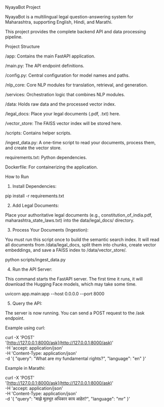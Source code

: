 NyayaBot Project

NyayaBot is a multilingual legal question-answering system for Maharashtra, supporting English, Hindi, and Marathi.

This project provides the complete backend API and data processing pipeline.

Project Structure

/app: Contains the main FastAPI application.

/main.py: The API endpoint definitions.

/config.py: Central configuration for model names and paths.

/nlp_core: Core NLP modules for translation, retrieval, and generation.

/services: Orchestration logic that combines NLP modules.

/data: Holds raw data and the processed vector index.

/legal_docs: Place your legal documents (.pdf, .txt) here.

/vector_store: The FAISS vector index will be stored here.

/scripts: Contains helper scripts.

/ingest_data.py: A one-time script to read your documents, process them, and create the vector store.

requirements.txt: Python dependencies.

Dockerfile: For containerizing the application.

How to Run

1. Install Dependencies:

pip install -r requirements.txt


2. Add Legal Documents:

Place your authoritative legal documents (e.g., constitution_of_india.pdf, maharashtra_state_laws.txt) into the data/legal_docs/ directory.

3. Process Your Documents (Ingestion):

You must run this script once to build the semantic search index. It will read all documents from /data/legal_docs, split them into chunks, create vector embeddings, and save a FAISS index to /data/vector_store/.

python scripts/ingest_data.py


4. Run the API Server:

This command starts the FastAPI server. The first time it runs, it will download the Hugging Face models, which may take some time.

uvicorn app.main:app --host 0.0.0.0 --port 8000


5. Query the API:

The server is now running. You can send a POST request to the /ask endpoint.

Example using curl:

curl -X 'POST' \
  '[http://127.0.0.1:8000/ask](http://127.0.0.1:8000/ask)' \
  -H 'accept: application/json' \
  -H 'Content-Type: application/json' \
  -d '{
  "query": "What are my fundamental rights?",
  "language": "en"
}'


Example in Marathi:

curl -X 'POST' \
  '[http://127.0.0.1:8000/ask](http://127.0.0.1:8000/ask)' \
  -H 'accept: application/json' \
  -H 'Content-Type: application/json' \
  -d '{
  "query": "माझे मूलभूत अधिकार काय आहेत?",
  "language": "mr"
}'

